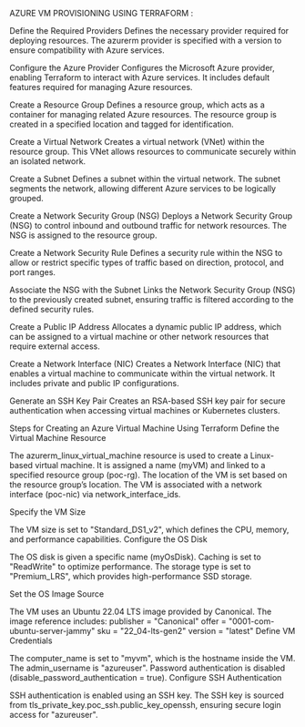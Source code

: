 AZURE VM PROVISIONING USING TERRAFORM :

Define the Required Providers Defines the necessary provider required for deploying resources. The azurerm provider is specified with a version to ensure compatibility with Azure services.

Configure the Azure Provider Configures the Microsoft Azure provider, enabling Terraform to interact with Azure services. It includes default features required for managing Azure resources.

Create a Resource Group Defines a resource group, which acts as a container for managing related Azure resources. The resource group is created in a specified location and tagged for identification.

Create a Virtual Network Creates a virtual network (VNet) within the resource group. This VNet allows resources to communicate securely within an isolated network.

Create a Subnet Defines a subnet within the virtual network. The subnet segments the network, allowing different Azure services to be logically grouped.

Create a Network Security Group (NSG) Deploys a Network Security Group (NSG) to control inbound and outbound traffic for network resources. The NSG is assigned to the resource group.

Create a Network Security Rule Defines a security rule within the NSG to allow or restrict specific types of traffic based on direction, protocol, and port ranges.

Associate the NSG with the Subnet Links the Network Security Group (NSG) to the previously created subnet, ensuring traffic is filtered according to the defined security rules.

Create a Public IP Address Allocates a dynamic public IP address, which can be assigned to a virtual machine or other network resources that require external access.

Create a Network Interface (NIC) Creates a Network Interface (NIC) that enables a virtual machine to communicate within the virtual network. It includes private and public IP configurations.

Generate an SSH Key Pair Creates an RSA-based SSH key pair for secure authentication when accessing virtual machines or Kubernetes clusters.


Steps for Creating an Azure Virtual Machine Using Terraform
Define the Virtual Machine Resource

The azurerm_linux_virtual_machine resource is used to create a Linux-based virtual machine.
It is assigned a name (myVM) and linked to a specified resource group (poc-rg).
The location of the VM is set based on the resource group’s location.
The VM is associated with a network interface (poc-nic) via network_interface_ids.

Specify the VM Size

The VM size is set to "Standard_DS1_v2", which defines the CPU, memory, and performance capabilities.
Configure the OS Disk

The OS disk is given a specific name (myOsDisk).
Caching is set to "ReadWrite" to optimize performance.
The storage type is set to "Premium_LRS", which provides high-performance SSD storage.

Set the OS Image Source

The VM uses an Ubuntu 22.04 LTS image provided by Canonical.
The image reference includes:
publisher = "Canonical"
offer = "0001-com-ubuntu-server-jammy"
sku = "22_04-lts-gen2"
version = "latest"
Define VM Credentials

The computer_name is set to "myvm", which is the hostname inside the VM.
The admin_username is "azureuser".
Password authentication is disabled (disable_password_authentication = true).
Configure SSH Authentication

SSH authentication is enabled using an SSH key.
The SSH key is sourced from tls_private_key.poc_ssh.public_key_openssh, ensuring secure login access for "azureuser".
